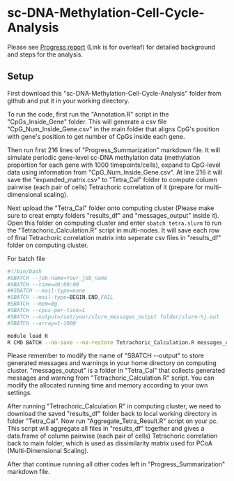 # sc-DNA-Methylation-Cell-Cycle-Analysis

Please see [Progress report](https://www.overleaf.com/9994449956ztrhzxmtynvt#f18ead) (Link is for overleaf) for detailed background and steps for the analysis.

## Setup
First download this "sc-DNA-Methylation-Cell-Cycle-Analysis" folder from github and put it in your working directory.

To run the code, first run the "Annotation.R" script in the "CpGs_Inside_Gene" folder. This will generate a csv file "CpG_Num_Inside_Gene.csv" in the main folder that aligns CpG's position with gene's position to get number of CpGs inside each gene. 

Then run first 216 lines of "Progress_Summarization" markdown file. It will simulate periodic gene-level sc-DNA methylation data (methylation proportion for each gene with 1000 timepoints/cells), expand to CpG-level data using information from "CpG_Num_Inside_Gene.csv". At line 216 it will save the "expanded_matrix.csv" to "Tetra_Cal" folder to compute column pairwise (each pair of cells) Tetrachoric correlation of it (prepare for multi-dimensional scaling).

Next upload the "Tetra_Cal" folder onto computing cluster (Please make sure to creat empty folders "results_df" and "messages_output" inside it). Open this folder on computing cluster and enter ```sbatch tetra.slurm``` to run the "Tetrachoric_Calculation.R" script in multi-nodes. It will save each row of final Tetrachoric correlation matrix into seperate csv files in "results_df" folder on computing cluster. 

For batch file
```bash
#!/bin/bash 
#SBATCH --job-name=Your_job_name
#SBATCH --time=40:00:00
##SBATCH --mail-type=none
#SBATCH --mail-type=BEGIN,END,FAIL
#SBATCH --mem=8g
#SBATCH --cpus-per-task=1
#SBATCH --output=/set/your/slurm_messages_output folder/slurm-%j.out
#SBATCH --array=1-1000

module load R
R CMD BATCH --no-save --no-restore Tetrachoric_Calculation.R messages_output/output_${SLURM_ARRAY_TASK_ID}.Rout

```
Please remember to modify the name of "SBATCH --output" to store generated messages and warnings in your home directory on computing cluster. "messages_output" is a folder in "Tetra_Cal" that collects generated messages and warning from "Tetrachoric_Calculation.R" script. You can modify the allocated running time and memory according to your own settings. 

After running "Tetrachoric_Calculation.R" in computing cluster, we need to download the saved "results_df" folder back to local working directory in folder "Tetra_Cal". Now run "Aggregate_Tetra_Result.R" script on your pc. This script will aggregate all files in "results_df" together and gives a data.frame of column pairwise (each pair of cells) Tetrachoric correlation back to main folder, which is used as dissimilarity matrix used for PCoA (Multi-Dimensional Scaling).

After that continue running all other codes left in "Progress_Summarization" markdown file. 

